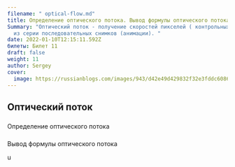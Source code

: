 ```yaml
---
filename: " optical-flow.md"
title: Определение оптического потока. Вывод формулы оптического потока.
Summary: "Оптический поток - получение скоростей пикселей ( контрольных точек)
  из серии последовательных снимков (анимации). "
date: 2022-01-10T12:15:11.592Z
билеты: Билет 11
draft: false
weight: 11
author: Sergey
cover:
  image: https://russianblogs.com/images/943/d42e49d429832f32e3fddc60869e0b7f.png
---
```

## Оптический поток

### 
Определение оптического потока

### 
Вывод формулы оптического потока





u